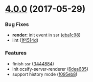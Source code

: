 
<a name="4.0.0"></a>

# [4.0.0](https://github.com/QingWei-Li/docsify/compare/v3.7.3...v4.0.0) (2017-05-29)

### Bug Fixes

* **render:** init event in ssr ([eba1c98](https://github.com/QingWei-Li/docsify/commit/eba1c98))
* lint ([1f4514d](https://github.com/QingWei-Li/docsify/commit/1f4514d))

### Features

* finish ssr ([3444884](https://github.com/QingWei-Li/docsify/commit/3444884))
* init ocsify-server-renderer ([6dea685](https://github.com/QingWei-Li/docsify/commit/6dea685))
* support history mode ([f095eb8](https://github.com/QingWei-Li/docsify/commit/f095eb8))
